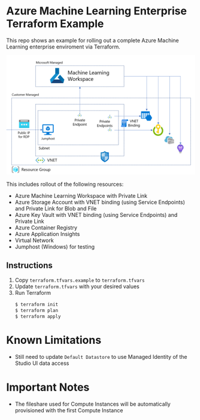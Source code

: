 # Azure Machine Learning Enterprise Terraform Example

This repo shows an example for rolling out a complete Azure Machine Learning enterprise enviroment via Terraform.

![Deployed resources](media/architecture_aml_pl.png "Deployed resources")

This includes rollout of the following resources:

* Azure Machine Learning Workspace with Private Link
* Azure Storage Account with VNET binding (using Service Endpoints) and Private Link for Blob and File
* Azure Key Vault with VNET binding (using Service Endpoints) and Private Link
* Azure Container Registry
* Azure Application Insights
* Virtual Network
* Jumphost (Windows) for testing

## Instructions

1. Copy `terraform.tfvars.example` to `terraform.tfvars`
1. Update `terraform.tfvars` with your desired values
2. Run Terraform
    ```console
    $ terraform init
    $ terraform plan
    $ terraform apply
    ```

# Known Limitations

* Still need to update `Default Datastore` to use Managed Identity of the Studio UI data access

# Important Notes

* The fileshare used for Compute Instances will be automatically provisioned with the first Compute Instance